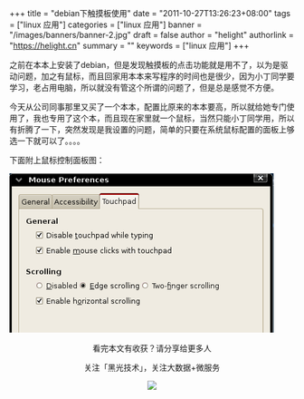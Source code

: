 +++
title = "debian下触摸板使用"
date = "2011-10-27T13:26:23+08:00"
tags = ["linux 应用"]
categories = ["linux 应用"]
banner = "/images/banners/banner-2.jpg"
draft = false
author = "helight"
authorlink = "https://helight.cn"
summary = ""
keywords = ["linux 应用"]
+++

之前在本本上安装了debian，但是发现触摸板的点击功能就是用不了，以为是驱动问题，加之有鼠标，而且回家用本本来写程序的时间也是很少，因为小丁同学要学习，老占用电脑，所以就没有管这个所谓的问题了，但是总是感觉不方便。

今天从公司同事那里又买了一个本本，配置比原来的本本要高，所以就给她专门使用了，我也专用了这个本，而且现在家里就一个鼠标，当然只能小丁同学用，所以有折腾了一下，突然发现是我设置的问题，简单的只要在系统鼠标配置的面板上够选一下就可以了。。。。

下面附上鼠标控制面板图：

![](../../imgs/2011/10/touchpad.png)

<center>
看完本文有收获？请分享给更多人<br>

关注「黑光技术」，关注大数据+微服务<br>

![](/images/qrcode_helight_tech.jpg)
</center>
